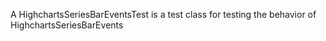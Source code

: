 A HighchartsSeriesBarEventsTest is a test class for testing the behavior of HighchartsSeriesBarEvents